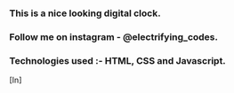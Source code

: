 ### This is a nice looking digital clock.

### Follow me on instagram - @electrifying_codes.

### Technologies used :- HTML, CSS and Javascript.

[In]